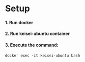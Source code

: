 # Setup

#### 1. Run docker

#### 2. Run keisei-ubuntu container

#### 3. Execute the command:
    docker exec -it keisei-ubuntu bash